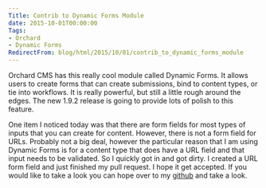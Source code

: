 ```yaml
---
Title: Contrib to Dynamic Forms Module
date: 2015-10-01T00:00:00
Tags:
- Orchard
- Dynamic Forms
RedirectFrom: blog/html/2015/10/01/contrib_to_dynamic_forms_module
---
```


Orchard CMS has this really cool module called Dynamic Forms.  It allows users to create forms that can create submissions, bind to content types, or tie into workflows. It is really powerful, but still a little rough around the edges. The new 1.9.2 release is going to provide lots of polish to this feature.

One item I noticed today was that there are form fields for most types of inputs that you can create for content.  However, there is not a form field for URLs. Probably not a big deal, however the particular reason that I am using Dynamic Forms is for a content type that does have a URL field and that input needs to be validated. So I quickly got in and got dirty. I created a URL form field and just finished my pull request.  I hope it get accepted. If you would like to take a look you can hope over to my [github](https://github.com/phillipsj) and take a look.
